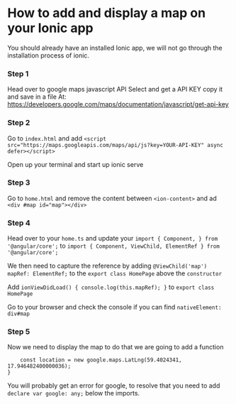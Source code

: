 # How to add and display a map on your Ionic app

You should already have an installed Ionic app, we will not go through the installation process of ionic.


### Step 1
Head over to google maps javascript API
Select and get a API KEY copy it and save in a file
At: https://developers.google.com/maps/documentation/javascript/get-api-key

### Step 2

Go to `index.html` and add
``<script src="https://maps.googleapis.com/maps/api/js?key=YOUR-API-KEY" async defer></script>``

Open up your terminal and start up ionic serve

### Step 3
Go to `home.html` and remove the content between `<ion-content>` and ad `<div #map id="map"></div>
`

### Step 4
Head over to your `home.ts` and update your
`import { Component, } from '@angular/core';`
to
`import { Component, ViewChild, ElementRef } from '@angular/core';`

 We then need to capture the reference by adding
 `@ViewChild('map') mapRef: ElementRef;`
 to the `export class HomePage`
 above the `constructor`

Add
	```
	ionViewDidLoad() {
		console.log(this.mapRef);
	}
	```
to `export class HomePage`

Go to your browser and check the console if you can find `nativeElement: div#map`

### Step 5
Now we need to display the map to do that we are going to add a function

 ```showMap() {
	 const location = new google.maps.LatLng(59.4024341, 17.946482400000036);
}
```
You will probably get an error for google, to resolve that you need to add
`declare var google: any;` below the imports.
